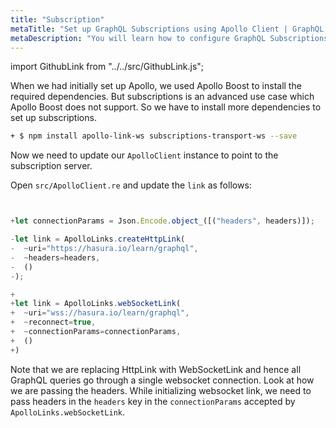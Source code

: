 ```yaml
---
title: "Subscription"
metaTitle: "Set up GraphQL Subscriptions using Apollo Client | GraphQL ReasonML React Apollo Tutorial"
metaDescription: "You will learn how to configure GraphQL Subscriptions using ReasonML Apollo Client by installing dependencies like apollo-link-ws, subscriptions-transport-ws. This will also have authorization token setup"
---
```


import GithubLink from "../../src/GithubLink.js";


When we had initially set up Apollo, we used Apollo Boost to install the required dependencies. But subscriptions is an advanced use case which Apollo Boost does not support. So we have to install more dependencies to set up subscriptions.

```bash
+ $ npm install apollo-link-ws subscriptions-transport-ws --save
```

Now we need to update our `ApolloClient` instance to point to the subscription server.

Open `src/ApolloClient.re` and update the `link` as follows:

<GithubLink link="https://github.com/hasura/learn-graphql/blob/master/tutorials/frontend/reason-react-apollo/app-final/src/ApolloClient.re" text="src/ApolloClient.re" />

```javascript


+let connectionParams = Json.Encode.object_([("headers", headers)]);

-let link = ApolloLinks.createHttpLink(
-  ~uri="https://hasura.io/learn/graphql",
-  ~headers=headers,
-  ()
-);

+
+let link = ApolloLinks.webSocketLink(
+  ~uri="wss://hasura.io/learn/graphql",
+  ~reconnect=true,
+  ~connectionParams=connectionParams,
+  ()
+)
```

Note that we are replacing HttpLink with WebSocketLink and hence all GraphQL queries go through a single websocket connection. Look at how we are passing the headers. While initializing websocket link, we need to pass headers in the `headers` key in the `connectionParams` accepted by `ApolloLinks.webSocketLink`.
